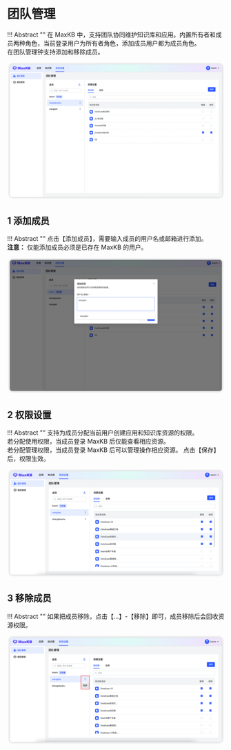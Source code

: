 # 团队管理
!!! Abstract ""
    在 MaxKB 中，支持团队协同维护知识库和应用。内置所有者和成员两种角色，当前登录用户为所有者角色，添加成员用户都为成员角色。     
    在团队管理钟支持添加和移除成员。   

![成员列表](../../img/team/teamlist.png)

## 1 添加成员
!!! Abstract ""
    点击【添加成员】，需要输入成员的用户名或邮箱进行添加。   
    **注意：** 仅能添加成员必须是已存在 MaxKB 的用户。  

![添加成员](../../img/team/addMembers.png)

## 2 权限设置
!!! Abstract ""
    支持为成员分配当前用户创建应用和知识库资源的权限。    
    若分配使用权限，当成员登录 MaxKB 后仅能查看相应资源。    
    若分配管理权限，当成员登录 MaxKB 后可以管理操作相应资源。 
    点击【保存】后，权限生效。

![权限设置](<../../img/team/Permission settings.png>)

## 3 移除成员
!!! Abstract ""
    如果把成员移除，点击【…】-【移除】即可，成员移除后会回收资源权限。

![移除成员](../../img/team/del-members.png)